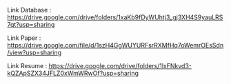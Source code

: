 Link Database : https://drive.google.com/drive/folders/1xaKb9fDyWUhtj3_gj3XH4S9yauLRS7qt?usp=sharing 

Link Paper : https://drive.google.com/file/d/1szH4GgWUYURFsrRXMfHq7oWemrOEsSdn/view?usp=sharing

Link Resume : https://drive.google.com/drive/folders/1lxFNkvd3-kQZApSZX34JFLZ0xWmWRwOf?usp=sharing 
